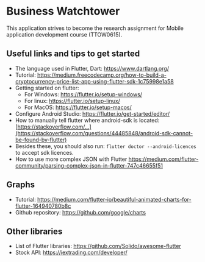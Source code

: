 # Business Watchtower

This application strives to become the research assignment for Mobile application development course (TTOW0615).

## Useful links and tips to get started
* The language used in Flutter, Dart: https://www.dartlang.org/
* Tutorial: https://medium.freecodecamp.org/how-to-build-a-cryptocurrency-price-list-app-using-flutter-sdk-1c75998e1a58
* Getting started on flutter: 
   * For Windows: https://flutter.io/setup-windows/ 
   * For linux: https://flutter.io/setup-linux/
   * For MacOS: https://flutter.io/setup-macos/
* Configure Android Studio: https://flutter.io/get-started/editor/
* How to manually tell flutter where android-sdk is located: [https://stackoverflow.com/...](https://stackoverflow.com/questions/44485848/android-sdk-cannot-be-found-by-flutter)
* Besides these, you should also run: `flutter doctor --android-licences` to accept sdk licences.
* How to use more complex JSON with Flutter https://medium.com/flutter-community/parsing-complex-json-in-flutter-747c46655f51

## Graphs
* Tutorial: https://medium.com/flutter-io/beautiful-animated-charts-for-flutter-164940780b8c
* Github repository: https://github.com/google/charts

## Other libraries
* List of Flutter libraries: https://github.com/Solido/awesome-flutter
* Stock API: https://iextrading.com/developer/